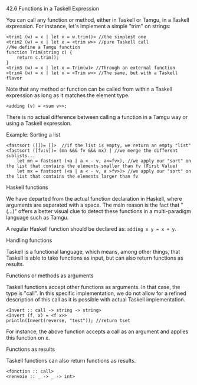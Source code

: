 42.6 Functions in a Taskell Expression

You can call any function or method, either in Taskell or Tamgu, in a Taskell expression. For instance, let's implement a simple "trim" on strings:

```taskell
<trim1 (w) = x | let x = w.trim()> //the simplest one
<trim2 (w) = x | let x = <trim w>> //pure Taskell call
//We define a Tamgu function
function Trim(string c) {
    return c.trim();
}
<trim3 (w) = x | let x = Trim(w)> //Through an external function
<trim4 (w) = x | let x = <Trim w>> //The same, but with a Taskell flavor
```

Note that any method or function can be called from within a Taskell expression as long as it matches the element type.

```taskell
<adding (v) = <sum v>>;  
```

There is no actual difference between calling a function in a Tamgu way or using a Taskell expression.

Example: Sorting a list

```taskell
<fastsort ([])= []>  //if the list is empty, we return an empty "list"
<fastsort ([fv:v])= (mn &&& fv &&& mx) | //we merge the different sublists...
    let mn = fastsort (<a | a < - v, a<=fv>), //we apply our "sort" on the list that contains the elements smaller than fv (First Value)
    let mx = fastsort (<a | a < - v, a >fv>)> //we apply our "sort" on the list that contains the elements larger than fv
```

Haskell functions

We have departed from the actual function declaration in Haskell, where arguments are separated with a space. The main reason is the fact that "(...)" offers a better visual clue to detect these functions in a multi-paradigm language such as Tamgu.

A regular Haskell function should be declared as: `adding x y = x + y`.

Handling functions

Taskell is a functional language, which means, among other things, that Taskell is able to take functions as input, but can also return functions as results.

Functions or methods as arguments

Taskell functions accept other functions as arguments. In that case, the type is "call". In this specific implementation, we do not allow for a refined description of this call as it is possible with actual Taskell implementation.

```taskell
<Invert :: call -> string -> string>
<Invert (f, x) = <f x>>
println(Invert(reverse, "test")); //return tset
```

For instance, the above function accepts a call as an argument and applies this function on x.

Functions as results

Taskell functions can also return functions as results.

```taskell
<fonction :: call>
<renvoie :: _ -> _ -> int>
```